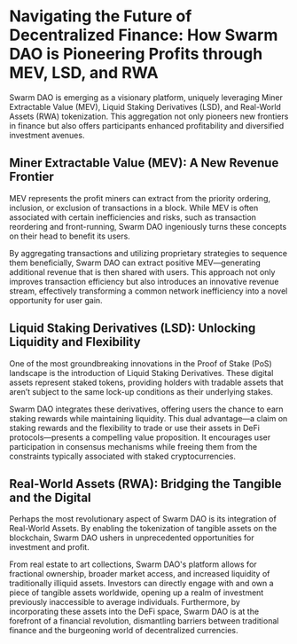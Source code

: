 # Navigating the Future of Decentralized Finance: How Swarm DAO is Pioneering Profits through MEV, LSD, and RWA
Swarm DAO is emerging as a visionary platform, uniquely leveraging Miner Extractable Value (MEV), Liquid Staking Derivatives (LSD), and Real-World Assets (RWA) tokenization. This aggregation not only pioneers new frontiers in finance but also offers participants enhanced profitability and diversified investment avenues.

## Miner Extractable Value (MEV): A New Revenue Frontier
MEV represents the profit miners can extract from the priority ordering, inclusion, or exclusion of transactions in a block. While MEV is often associated with certain inefficiencies and risks, such as transaction reordering and front-running, Swarm DAO ingeniously turns these concepts on their head to benefit its users.

By aggregating transactions and utilizing proprietary strategies to sequence them beneficially, Swarm DAO can extract positive MEV—generating additional revenue that is then shared with users. This approach not only improves transaction efficiency but also introduces an innovative revenue stream, effectively transforming a common network inefficiency into a novel opportunity for user gain.

## Liquid Staking Derivatives (LSD): Unlocking Liquidity and Flexibility
One of the most groundbreaking innovations in the Proof of Stake (PoS) landscape is the introduction of Liquid Staking Derivatives. These digital assets represent staked tokens, providing holders with tradable assets that aren’t subject to the same lock-up conditions as their underlying stakes.

Swarm DAO integrates these derivatives, offering users the chance to earn staking rewards while maintaining liquidity. This dual advantage—a claim on staking rewards and the flexibility to trade or use their assets in DeFi protocols—presents a compelling value proposition. It encourages user participation in consensus mechanisms while freeing them from the constraints typically associated with staked cryptocurrencies.

## Real-World Assets (RWA): Bridging the Tangible and the Digital
Perhaps the most revolutionary aspect of Swarm DAO is its integration of Real-World Assets. By enabling the tokenization of tangible assets on the blockchain, Swarm DAO ushers in unprecedented opportunities for investment and profit.

From real estate to art collections, Swarm DAO's platform allows for fractional ownership, broader market access, and increased liquidity of traditionally illiquid assets. Investors can directly engage with and own a piece of tangible assets worldwide, opening up a realm of investment previously inaccessible to average individuals. Furthermore, by incorporating these assets into the DeFi space, Swarm DAO is at the forefront of a financial revolution, dismantling barriers between traditional finance and the burgeoning world of decentralized currencies.

<!--
**SwarmDAO/SwarmDAO** is a ✨ _special_ ✨ repository because its `README.md` (this file) appears on your GitHub profile.

Here are some ideas to get you started:

- 🔭 I’m currently working on ...
- 🌱 I’m currently learning ...
- 👯 I’m looking to collaborate on ...
- 🤔 I’m looking for help with ...
- 💬 Ask me about ...
- 📫 How to reach me: ...
- 😄 Pronouns: ...
- ⚡ Fun fact: ...
-->
